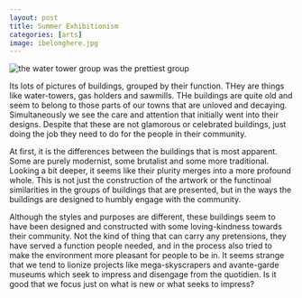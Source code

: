 ```yaml
---
layout: post
title: Summer Exhibitionism 
categories: [arts]
image: ibelonghere.jpg
---
```


![the water tower group was the prettiest group]({{site.url}}/img/water-tower.jpg)

Its lots of pictures of buildings, grouped by their function. THey are things like water-towers, gas holders and sawmills. THe buildings are quite old and seem to belong to those parts of our towns that are unloved and decaying. Simultaneously we see the care and attention that initially went into their designs. Despite that these are not glamorous or celebrated buildings, just doing the job they need to do for the people in their community. 

At first, it is the differences between the buildings that is most apparent. Some are purely modernist, some brutalist and some more traditional. Looking a bit deeper, it seems like their plurity merges into a more profound whole. This is not just the construction of the artwork or the functinoal similarities in the groups of buildings that are presented, but in the ways the buildings are designed to humbly engage with the community.

Although the styles and purposes are different, these buildings seem to have been designed and constructed with some loving-kindness towards their community. Not the kind of thing that can carry any pretensions, they have served a function people needed, and in the process also tried to make the environment more pleasant for people to be in. It seems strange that we tend to lionize projects like mega-skyscrapers and avante-garde museums which seek to impress and disengage from the quotidien. Is it good that we focus just on what is new or what seeks to impress?
